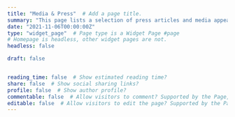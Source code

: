 ```yaml
---
title: "Media & Press"  # Add a page title.
summary: "This page lists a selection of press articles and media appearances about me or my work."  # Add a page description.
date: "2021-11-06T00:00:00Z"
type: "widget_page"  # Page type is a Widget Page #page
# Homepage is headless, other widget pages are not.
headless: false

draft: false


reading_time: false  # Show estimated reading time?
share: false  # Show social sharing links?
profile: false  # Show author profile?
commentable: false  # Allow visitors to comment? Supported by the Page, Post, and Docs content types.
editable: false  # Allow visitors to edit the page? Supported by the Page, Post, and Docs content types.
---
```

